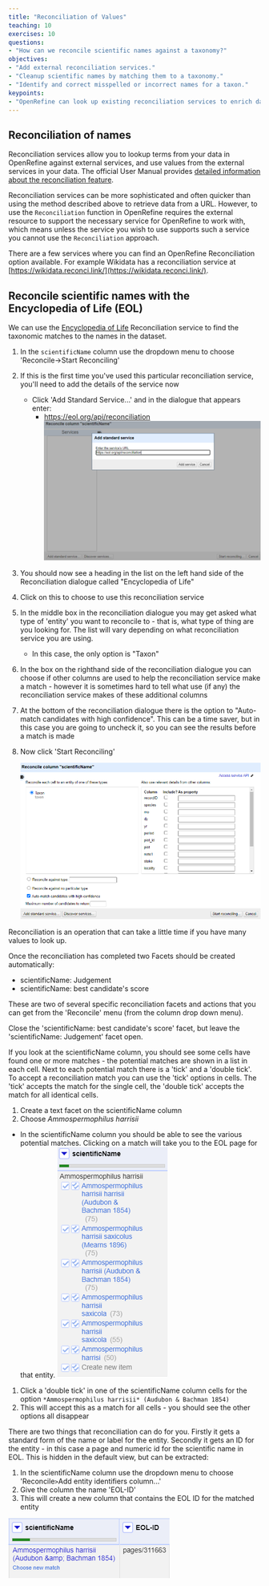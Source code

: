 ```yaml
---
title: "Reconciliation of Values"
teaching: 10
exercises: 10
questions:
- "How can we reconcile scientific names against a taxonomy?"
objectives:
- "Add external reconciliation services."
- "Cleanup scientific names by matching them to a taxonomy."
- "Identify and correct misspelled or incorrect names for a taxon."
keypoints:
- "OpenRefine can look up existing reconciliation services to enrich data"
---
```


## Reconciliation of names

Reconciliation services allow you to lookup terms from your data in OpenRefine against external services, and use values from the external services in your data. The official User Manual provides [detailed information about the reconciliation feature](https://docs.openrefine.org/manual/reconciling).

Reconciliation services can be more sophisticated and often quicker than using the method described above to retrieve data from a URL. However, to use the `Reconciliation` function in OpenRefine requires the external resource to support the necessary service for OpenRefine to work with, which means unless the service you wish to use supports such a service you cannot use the `Reconciliation` approach.

There are a few services where you can find an OpenRefine Reconciliation option available. For example Wikidata has a reconciliation service at [https://wikidata.reconci.link/](https://wikidata.reconci.link/).

## Reconcile scientific names with the Encyclopedia of Life (EOL)

We can use the [Encyclopedia of Life](https://eol.org/) Reconciliation service to find the taxonomic matches to the names in the dataset.

1. In the `scientificName` column use the dropdown menu to choose 'Reconcile->Start Reconciling'
1. If this is the first time you've used this particular reconciliation service, you'll need to add the details of the service now
    * Click 'Add Standard Service...' and in the dialogue that appears enter:
        * https://eol.org/api/reconciliation
         ![Prompt to add a service URL for reconciliation](../fig/or362-reconcile-add.png)
1. You should now see a heading in the list on the left hand side of the Reconciliation dialogue called "Encyclopedia of Life"
1. Click on this to choose to use this reconciliation service
1. In the middle box in the reconciliation dialogue you may get asked what type of 'entity' you want to reconcile to - that is, what type of thing are you looking for. The list will vary depending on what reconciliation service you are using.
    * In this case, the only option is "Taxon"
1. In the box on the righthand side of the reconciliation dialogue you can choose if other columns are used to help the reconciliation service make a match - however it is sometimes hard to tell what use (if any) the reconciliation service makes of these additional columns
1. At the bottom of the reconciliation dialogue there is the option to "Auto-match candidates with high confidence". This can be a time saver, but in this case you are going to uncheck it, so you can see the results before a match is made
1. Now click 'Start Reconciling'

   ![Reconciliation menu](../fig/or362-reconcile.png)

Reconciliation is an operation that can take a little time if you have many values to look up.

Once the reconciliation has completed two Facets should be created automatically:

* scientificName: Judgement
* scientificName: best candidate's score

These are two of several specific reconciliation facets and actions that you can get from the 'Reconcile' menu (from the column drop down menu).

Close the 'scientificName: best candidate's score' facet, but leave the 'scientificName: Judgement' facet open.

If you look at the scientificName column, you should see some cells have found one or more matches - the potential matches are shown in a list in each cell. Next to each potential match there is a 'tick' and a 'double tick'. To accept a reconciliation match you can use the 'tick' options in cells. The 'tick' accepts the match for the single cell, the 'double tick' accepts the match for all identical cells.

1. Create a text facet on the scientificName column
1. Choose *Ammospermophilus harrisii*
  * In the scientificName column you should be able to see the various potential matches. Clicking on a match will take you to the EOL page for that entity.
  ![Reconciliation menu for each cell](../fig/or362-reconcile-results.png)
1. Click a 'double tick' in one of the scientificName column cells for the option `*Ammospermophilus harrisii* (Audubon & Bachman 1854)`
1. This will accept this as a match for all cells - you should see the other options all disappear

There are two things that reconciliation can do for you. Firstly it gets a standard form of the name or label for the entity. Secondly it gets an ID for the entity - in this case a page and numeric id for the scientific name in EOL. This is hidden in the default view, but can be extracted:

1. In the scientificName column use the dropdown menu to choose 'Reconcile` > `Add entity identifiers column...'
1. Give the column the name 'EOL-ID'
1. This will create a new column that contains the EOL ID for the matched entity

  ![Column with the identifiers from reconciliation](../fig/or362-reconcile-id.png)

